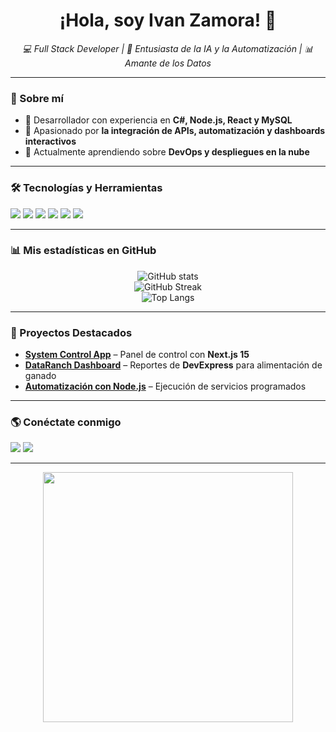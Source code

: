 <h1 align="center">¡Hola, soy Ivan Zamora! 👋</h1>
<p align="center">
  <em>💻 Full Stack Developer | 🚀 Entusiasta de la IA y la Automatización | 📊 Amante de los Datos</em>
</p>

---

### 🌟 Sobre mí
- 🔹 Desarrollador con experiencia en **C#, Node.js, React y MySQL**
- 🔹 Apasionado por **la integración de APIs, automatización y dashboards interactivos**
- 🔹 Actualmente aprendiendo sobre **DevOps y despliegues en la nube**

---

### 🛠 Tecnologías y Herramientas
<p>
  <img src="https://img.shields.io/badge/C%23-239120?style=for-the-badge&logo=c-sharp&logoColor=white"/>
  <img src="https://img.shields.io/badge/Node.js-339933?style=for-the-badge&logo=node.js&logoColor=white"/>
  <img src="https://img.shields.io/badge/React-61DAFB?style=for-the-badge&logo=react&logoColor=black"/>
  <img src="https://img.shields.io/badge/MySQL-4479A1?style=for-the-badge&logo=mysql&logoColor=white"/>
  <img src="https://img.shields.io/badge/Python-3776AB?style=for-the-badge&logo=python&logoColor=white"/>
  <img src="https://img.shields.io/badge/Git-F05032?style=for-the-badge&logo=git&logoColor=white"/>
</p>

---

### 📊 Mis estadísticas en GitHub
<p align="center">
  <img src="https://github-readme-stats.vercel.app/api?username=ivan-zamora&show_icons=true&theme=tokyonight" alt="GitHub stats"/>
  <br>
  <img src="https://github-readme-streak-stats.herokuapp.com/?user=ivan-zamora&theme=tokyonight" alt="GitHub Streak"/>
  <br>
  <img src="https://github-readme-stats.vercel.app/api/top-langs/?username=ivan-zamora&layout=compact&theme=tokyonight" alt="Top Langs"/>
</p>

---

### 🚀 Proyectos Destacados
- [**System Control App**](https://github.com/ivan-zamora/system_control_app) – Panel de control con **Next.js 15**
- [**DataRanch Dashboard**](https://github.com/ivan-zamora/DataRanch) – Reportes de **DevExpress** para alimentación de ganado
- [**Automatización con Node.js**](https://github.com/ivan-zamora/Node-Automation) – Ejecución de servicios programados

---

### 🌎 Conéctate conmigo
<p>
  <a href="mailto:tuemail@gmail.com"><img src="https://img.shields.io/badge/Gmail-D14836?style=for-the-badge&logo=gmail&logoColor=white"></a>
  <a href="https://www.linkedin.com/in/tuusuario/"><img src="https://img.shields.io/badge/LinkedIn-0077B5?style=for-the-badge&logo=linkedin&logoColor=white"></a>
</p>

---

<p align="center">
  <img src="https://media.giphy.com/media/L1R1tvI9svkIWwpVYr/giphy.gif" width="400"/>
</p>
